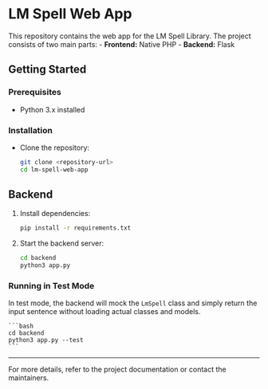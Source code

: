 # LM Spell Web App

This repository contains the web app for the LM Spell Library. The project consists of two main parts:
    - **Frontend:** Native PHP
    - **Backend:** Flask

## Getting Started

### Prerequisites

- Python 3.x installed

### Installation

- Clone the repository:
    ```bash
    git clone <repository-url>
    cd lm-spell-web-app
    ```

## Backend

1. Install dependencies:
    ```bash
    pip install -r requirements.txt
    ```

2. Start the backend server:

    ```bash
    cd backend
    python3 app.py
    ```

### Running in Test Mode

In test mode, the backend will mock the `LmSpell` class and simply return the input sentence without loading actual classes and models.

    ```bash
    cd backend
    python3 app.py --test
    ```

---

For more details, refer to the project documentation or contact the maintainers.